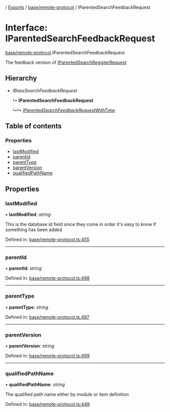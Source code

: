 [](../README.md) / [Exports](../modules.md) / [base/remote-protocol](../modules/base_remote_protocol.md) / IParentedSearchFeedbackRequest

# Interface: IParentedSearchFeedbackRequest

[base/remote-protocol](../modules/base_remote_protocol.md).IParentedSearchFeedbackRequest

The feedback version of [IParentedSearchRegisterRequest](base_remote_protocol.iparentedsearchregisterrequest.md)

## Hierarchy

* *IBaseSearchFeedbackRequest*

  ↳ **IParentedSearchFeedbackRequest**

  ↳↳ [*IParentedSearchFeedbackRequestWithTime*](client_internal_testing.iparentedsearchfeedbackrequestwithtime.md)

## Table of contents

### Properties

- [lastModified](base_remote_protocol.iparentedsearchfeedbackrequest.md#lastmodified)
- [parentId](base_remote_protocol.iparentedsearchfeedbackrequest.md#parentid)
- [parentType](base_remote_protocol.iparentedsearchfeedbackrequest.md#parenttype)
- [parentVersion](base_remote_protocol.iparentedsearchfeedbackrequest.md#parentversion)
- [qualifiedPathName](base_remote_protocol.iparentedsearchfeedbackrequest.md#qualifiedpathname)

## Properties

### lastModified

• **lastModified**: *string*

This is the database id field
since they come in order it's easy to know if
something has been added

Defined in: [base/remote-protocol.ts:455](https://github.com/onzag/itemize/blob/11a98dec/base/remote-protocol.ts#L455)

___

### parentId

• **parentId**: *string*

Defined in: [base/remote-protocol.ts:498](https://github.com/onzag/itemize/blob/11a98dec/base/remote-protocol.ts#L498)

___

### parentType

• **parentType**: *string*

Defined in: [base/remote-protocol.ts:497](https://github.com/onzag/itemize/blob/11a98dec/base/remote-protocol.ts#L497)

___

### parentVersion

• **parentVersion**: *string*

Defined in: [base/remote-protocol.ts:499](https://github.com/onzag/itemize/blob/11a98dec/base/remote-protocol.ts#L499)

___

### qualifiedPathName

• **qualifiedPathName**: *string*

The qualified path name either by module
or item definition

Defined in: [base/remote-protocol.ts:449](https://github.com/onzag/itemize/blob/11a98dec/base/remote-protocol.ts#L449)
